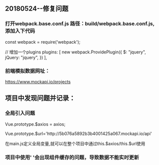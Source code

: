 

<h2>20180524--修复问题</h2>
<h3>打开webpack.base.conf.js  路径：build/webpack.base.conf.js,添加入下代码</h3>
<p>
const webpack = require('webpack');
</p>
<p>
 // 增加一个plugins
  plugins: [
    new webpack.ProvidePlugin({
      $: "jquery",
      jQuery: "jquery",
    })
  ],
</p>
<h3>前端模拟数据网址：</h3>
<p><a href="https://www.mockapi.io/projects">https://www.mockapi.io/projects</a></p>
<h2>项目中发现问题并记录：</h2>
<h3>全局引入问题</h3>
<p>Vue.prototype.$axios = axios;</p>
<p>Vue.prototype.$url='http://5b076a5892b3b4001425a067.mockapi.io/api'</p>
<p>在main.js定义全局变量,就可以在整个项目中通过this.$axios/this.$url使用</p>
<h3>项目中使用'<keep-alive> '会出现组件缓存的问题，导致数据不能实时更新</h3>
